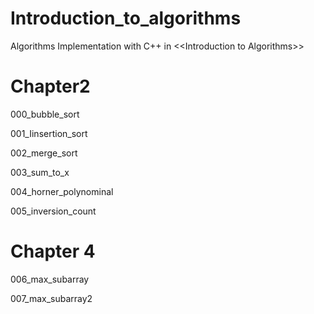 # Introduction_to_algorithms
Algorithms Implementation with C++ in &lt;&lt;Introduction to Algorithms>>

# Chapter2

000_bubble_sort
  
001_Iinsertion_sort
  
002_merge_sort
  
003_sum_to_x
  
004_horner_polynominal
  
005_inversion_count

# Chapter 4

006_max_subarray

007_max_subarray2
